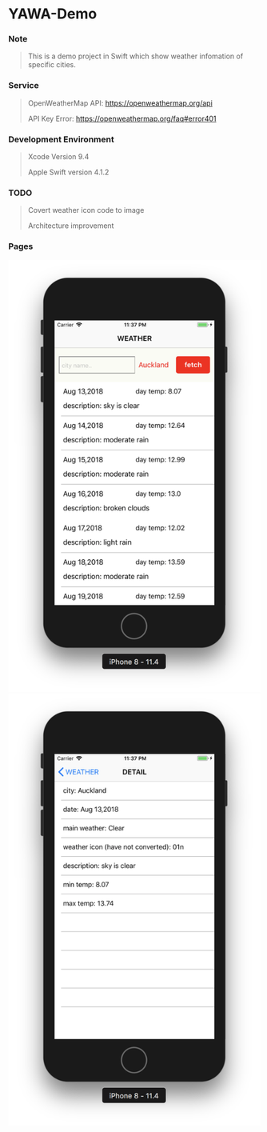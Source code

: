 # YAWA-Demo

### Note
> This is a demo project in Swift which show weather infomation of specific cities.

### Service
> OpenWeatherMap API: https://openweathermap.org/api
>
> API Key Error: https://openweathermap.org/faq#error401

### Development Environment
> Xcode Version 9.4
>
> Apple Swift version 4.1.2

### TODO
> Covert weather icon code to image
>
> Architecture improvement

### Pages
![](pages/list-page.png)
![](pages/detail-page.png)


